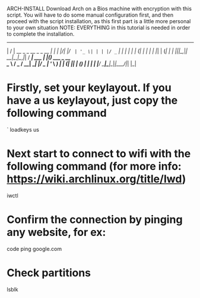   ARCH-INSTALL
Download Arch on a Bios machine with encryption with this script.
You will have to do some manual configuration first, and then proceed with the script installation, as this first part is a little more personal to your own situation
NOTE: EVERYTHING in this tutorial is needed in order to complete the installation.


 __  __                         _  
|  \/  | __ _ _ __  _   _  __ _| | 
| |\/| |/ _` | '_ \| | | |/ _` | | 
| |  | | (_| | | | | |_| | (_| | | 
|____|_|\__,_|_| __|\__,_|\__,_|_| 
/ ___|  ___  ___| |_(_) ___  _ __  
\___ \ / _ \/ __| __| |/ _ \| '_ \ 
 ___) |  __| (__| |_| | (_) | | | |
|____/ \___|\___|\__|_|\___/|_| |_|

# Firstly, set your keylayout. If you have a us keylayout, just copy the following command
` loadkeys us

# Next start to connect to wifi with the following command (for more info: https://wiki.archlinux.org/title/Iwd)
iwctl

# Confirm the connection by pinging any website, for ex: 
code ping google.com

# Check partitions
lsblk




